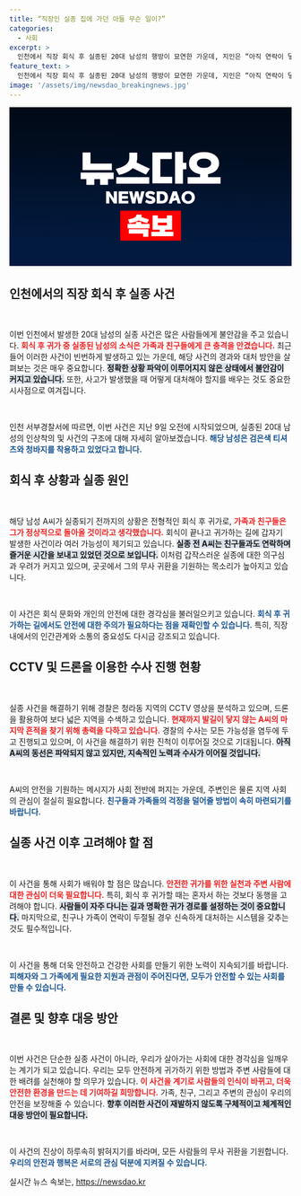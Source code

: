 ```yaml
---
title: “직장인 실종 집에 가던 아들 무슨 일이?”
categories:
  - 사회
excerpt: >
  인천에서 직장 회식 후 실종된 20대 남성의 행방이 묘연한 가운데, 지인은 “아직 연락이 닿았다”며 그의 무사귀환을 기원하고 있다. 경찰은 CCTV와 드론으로 수사 중이며, 이 사건의 전말은 무엇일까?
feature_text: >
  인천에서 직장 회식 후 실종된 20대 남성의 행방이 묘연한 가운데, 지인은 “아직 연락이 닿았다”며 그의 무사귀환을 기원하고 있다. 경찰은 CCTV와 드론으로 수사 중이며, 이 사건의 전말은 무엇일까?
image: '/assets/img/newsdao_breakingnews.jpg'
---
```


<p><img src="/assets/img/newsdao_breakingnews.jpg" alt="koreaapp 속보" /></p>

<h2 data-ke-size="size26">인천에서의 직장 회식 후 실종 사건</h2>

<p data-ke-size="size16">&nbsp;</p>

<p>이번 인천에서 발생한 20대 남성의 실종 사건은 많은 사람들에게 불안감을 주고 있습니다. <b><span style="color: #ee2323;">회식 후 귀가 중 실종된 남성의 소식은 가족과 친구들에게 큰 충격을 안겼습니다.</span></b> 최근 들어 이러한 사건이 빈번하게 발생하고 있는 가운데, 해당 사건의 경과와 대처 방안을 살펴보는 것은 매우 중요합니다. <b><span style="background-color: #21538527;">정확한 상황 파악이 이루어지지 않은 상태에서 불안감이 커지고 있습니다.</span></b> 또한, 사고가 발생했을 때 어떻게 대처해야 할지를 배우는 것도 중요한 시사점으로 여겨집니다. </p>

<p data-ke-size="size16">&nbsp;</p>

<p>인천 서부경찰서에 따르면, 이번 사건은 지난 9일 오전에 시작되었으며, 실종된 20대 남성의 인상착의 및 사건의 구조에 대해 자세히 알아보겠습니다. <b><span style="color: #1a5490;">해당 남성은 검은색 티셔츠와 청바지를 착용하고 있었다고 합니다.</span></b> </p>

<h2 data-ke-size="size26">회식 후 상황과 실종 원인</h2>

<p data-ke-size="size16">&nbsp;</p>

<p>해당 남성 A씨가 실종되기 전까지의 상황은 전형적인 회식 후 귀가로, <b><span style="color: #ee2323;">가족과 친구들은 그가 정상적으로 돌아올 것이라고 생각했습니다.</span></b> 회식이 끝나고 귀가하는 길에 갑자기 발생한 사건이라 여러 가능성이 제기되고 있습니다. <b><span style="background-color: #21538527;">실종 전 A씨는 친구들과도 연락하며 즐거운 시간을 보내고 있었던 것으로 보입니다.</span></b> 이처럼 갑작스러운 실종에 대한 의구심과 우려가 커지고 있으며, 곳곳에서 그의 무사 귀환을 기원하는 목소리가 높아지고 있습니다. </p>

<p data-ke-size="size16">&nbsp;</p>

<p>이 사건은 회식 문화와 개인의 안전에 대한 경각심을 불러일으키고 있습니다. <b><span style="color: #1a5490;">회식 후 귀가하는 길에서도 안전에 대한 주의가 필요하다는 점을 재확인할 수 있습니다.</span></b> 특히, 직장 내에서의 인간관계와 소통의 중요성도 다시금 강조되고 있습니다. </p>

<h2 data-ke-size="size26">CCTV 및 드론을 이용한 수사 진행 현황</h2>

<p data-ke-size="size16">&nbsp;</p>

<p>실종 사건을 해결하기 위해 경찰은 청라동 지역의 CCTV 영상을 분석하고 있으며, 드론을 활용하여 보다 넓은 지역을 수색하고 있습니다. <b><span style="color: #ee2323;">현재까지 발길이 닿지 않는 A씨의 마지막 흔적을 찾기 위해 총력을 다하고 있습니다.</span></b> 경찰의 수사는 모든 가능성을 염두에 두고 진행되고 있으며, 이 사건을 해결하기 위한 진척이 이루어질 것으로 기대됩니다. <b><span style="background-color: #21538527;">아직 A씨의 동선은 파악되지 않고 있지만, 지속적인 노력과 수사가 이어질 것입니다.</span></b> </p>

<p data-ke-size="size16">&nbsp;</p>

<p>A씨의 안전을 기원하는 메시지가 사회 전반에 퍼지는 가운데, 주변인은 물론 지역 사회의 관심이 절실히 필요합니다. <b><span style="color: #1a5490;">친구들과 가족들의 걱정을 덜어줄 방법이 속히 마련되기를 바랍니다.</span></b> </p>

<h2 data-ke-size="size26">실종 사건 이후 고려해야 할 점</h2>

<p data-ke-size="size16">&nbsp;</p>

<p>이 사건을 통해 사회가 배워야 할 점은 많습니다. <b><span style="color: #ee2323;">안전한 귀가를 위한 실천과 주변 사람에 대한 관심이 더욱 필요합니다.</span></b> 특히, 회식 후 귀가할 때는 혼자서 하는 것보다 동행을 고려해야 합니다. <b><span style="background-color: #21538527;">사람들이 자주 다니는 길과 명확한 귀가 경로를 설정하는 것이 중요합니다.</span></b> 마지막으로, 친구나 가족이 연락이 두절될 경우 신속하게 대처하는 시스템을 갖추는 것도 필수적입니다. </p>

<p data-ke-size="size16">&nbsp;</p>

<p>이 사건을 통해 더욱 안전하고 건강한 사회를 만들기 위한 노력이 지속되기를 바랍니다. <b><span style="color: #1a5490;">피해자와 그 가족에게 필요한 지원과 관점이 주어진다면, 모두가 안전할 수 있는 사회를 만들 수 있습니다.</span></b> </p>

<h2 data-ke-size="size26">결론 및 향후 대응 방안</h2>

<p data-ke-size="size16">&nbsp;</p>

<p>이번 사건은 단순한 실종 사건이 아니라, 우리가 살아가는 사회에 대한 경각심을 일깨우는 계기가 되고 있습니다. 우리는 모두 안전하게 귀가하기 위한 방법과 주변 사람들에 대한 배려를 실천해야 할 의무가 있습니다. <b><span style="color: #ee2323;">이 사건을 계기로 사람들의 인식이 바뀌고, 더욱 안전한 환경을 만드는 데 기여하길 희망합니다.</span></b> 가족, 친구, 그리고 주변의 관심이 우리의 안전을 보장해줄 수 있습니다. <b><span style="background-color: #21538527;">향후 이러한 사건이 재발하지 않도록 구체적이고 체계적인 대응 방안이 필요합니다.</span></b> </p>

<p data-ke-size="size16">&nbsp;</p>

<p>이 사건의 진상이 하루속히 밝혀지기를 바라며, 모든 사람들의 무사 귀환을 기원합니다. <b><span style="color: #1a5490;">우리의 안전과 행복은 서로의 관심 덕분에 지켜질 수 있습니다.</span></b></p>
실시간 뉴스 속보는, <a href="https://newsdao.kr" rel="dofollow">https://newsdao.kr</a>



